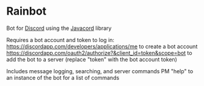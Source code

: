# Rainbot
Bot for [Discord](https://discordapp.com/) using the [Javacord](https://github.com/BtoBastian/Javacord) library

Requires a bot account and token to log in:
https://discordapp.com/developers/applications/me to create a bot account
https://discordapp.com/oauth2/authorize?&client_id=token&scope=bot to add the bot to a server (replace "token" with the bot account token)

Includes message logging, searching, and server commands
PM "help" to an instance of the bot for a list of commands
